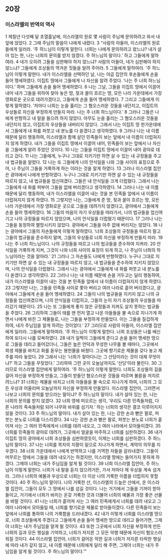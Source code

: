 ## 20장
### 이스라엘의 반역의 역사
1 제칠년 다섯째 달 초열흘날에, 이스라엘의 원로 몇 사람이 주님께 문의하려고 와서 내 앞에 앉았다.
2 그때 주님의 말씀이 나에게 내렸다.
3 “사람의 아들아, 이스라엘의 원로들에게 일러라. ‘주 하느님이 이렇게 말한다. 너희는 나에게 문의하려고 왔느냐? 내가 살아 있는 한, 나는 너희의 문의를 받지 않겠다. 주 하느님의 말이다.’ 하고 그들에게 말하여라.
4 네가 오히려 그들을 심판해야 하지 않느냐? 사람의 아들아, 네가 심판해야 하지 않느냐? 그들에게 조상들의 역겨운 짓들을 알려 주어라.
5 그들에게 말하여라. ‘주 하느님이 이렇게 말한다. 내가 이스라엘을 선택하던 날, 나는 야곱 집안의 후손들에게 손을 들어 맹세하였다. 이집트 땅에서 그들에게 나 자신을 알려 주었다. ′나는 주 너희 하느님이다.′ 하며 그들에게 손을 들어 맹세하였다.
6 나는 그날, 그들을 이집트 땅에서 이끌어 내어 내가 그들을 위하여 찾아 놓은 땅, 젖과 꿀이 흐르는 땅, 모든 나라 가운데에서 가장 영화로운 곳으로 데려가겠다고, 그들에게 손을 들어 맹세하였다.
7 그리고 그들에게 이렇게 말하였다. ′저마다 너희는 눈을 홀리는 그 혐오스러운 것들을 내던지고, 이집트의 우상들로 자신을 부정하게 만들지 마라. 나는 주 너희 하느님이다.′
8 그러나 그들은 나에게 반항하고 내 말을 들으려 하지 않았다. 아무도 눈을 홀리는 그 혐오스러운 것들을 내던지지 않고, 이집트의 우상들을 내버리지 않았다. 그래서 나는 이집트 땅 한가운데에서 그들에게 내 화를 퍼붓고 내 분노를 다 쏟겠다고 생각하였다.
9 그러나 나는 내 이름 때문에 달리 행동하여, 이스라엘과 함께 살던 민족들이 보는 앞에서 내 이름이 더럽혀지지 않게 하였다. 내가 그들을 이집트 땅에서 이끌어 내어, 민족들이 보는 앞에서 나 자신을 그들에게 알려 주었던 것이다.
10 나는 그들을 이집트 땅에서 이끌어 내어 광야로 데리고 갔다.
11 나는 그들에게, 누구나 그대로 지키기만 하면 살 수 있는 내 규정들을 주고 내 법규들을 알렸다.
12 나는 또 그들에게 나의 안식일을 나와 그들 사이의 표징으로 주어, 나 주님이 그들을 거룩하게 하는 이라는 것을 알게 하였다.
13 그러나 이스라엘 집안은 광야에서 나에게 반항하였다. 누구나 그대로 지키기만 하면 살 수 있는 내 규정들을 따르지 않고, 내 법규들을 업신여겼다. 그들은 내 안식일을 크게 더럽혔다. 그래서 나는 그들에게 내 화를 퍼부어 그들을 없애 버리겠다고 생각하였다.
14 그러나 나는 내 이름 때문에 달리 행동하여, 내가 이스라엘을 이끌어 내는 것을 본 민족들 앞에서 내 이름이 더럽혀지지 않게 하였다.
15 그렇지만 나는, 그들에게 준 땅, 젖과 꿀이 흐르는 땅, 모든 나라 가운데에서 가장 영화로운 곳으로 그들을 데려가지 않겠다고, 광야에서 그들에게 손을 들어 맹세하였다.
16 그들의 마음이 자기 우상들을 따라가서, 나의 법규들을 업신여기고 나의 규정들을 따르지 않았으며, 나의 안식일을 더럽혔기 때문이다.
17 그러나 나는 그들을 동정하여 멸망시키지 않았다. 광야에서 그들을 아주 없애 버리지는 않았다.
18 나는 광야에서 그들의 자손들에게 이렇게 말하였다. ′너희 조상들의 규정들을 따르지 말고 그들의 법규들을 준수하지 말며, 그들의 우상들로 너희 자신을 부정하게 만들지 마라.
19 나는 주 너희 하느님이다. 나의 규정들을 따르고 나의 법규들을 준수하여 지켜라.
20 안식일을 거룩하게 지켜, 그것이 나와 너희 사이의 표징이 되게 하고, 나 주님이 너희의 하느님이라는 것을 알아라.′
21 그러나 그 자손들도 나에게 반항하였다. 누구나 그대로 지키기만 하면 살 수 있는 내 규정들을 따르지 않고, 내 법규들을 준수하여 지키지 않았으며, 나의 안식일을 더럽혔다. 그래서 나는 광야에서 그들에게 내 화를 퍼붓고 내 분노를 다 쏟겠다고 생각하였다.
22 그러나 나는 내 이름 때문에 손을 거두고는 달리 행동하여, 내가 이스라엘을 이끌어 내는 것을 본 민족들 앞에서 내 이름이 더럽혀지지 않게 하였다.
23 그렇지만 나는, 그들을 민족들 사이로 쫓아 버리고 여러 나라로 흩어 버리겠다고, 광야에서 그들에게 손을 들어 맹세하였다.
24 그들이 나의 법규들을 지키지 않고 나의 규정들을 업신여겼으며, 나의 안식일을 더럽히고, 그들의 눈이 자기 조상들의 우상들을 따라갔기 때문이다.
25 나는 또 그들에게 좋지 않은 규정들과 지켜도 살지 못하는 법규들을 주었다.
26 그리하여 그들이 태를 맨 먼저 열고 나온 아들들을 불 속으로 지나가게 하면서 나에게 바친 그 제물들로, 나는 그들을 부정하게 만들었다. 이는 그들을 질겁하게 하여, 내가 주님임을 알게 하려는 것이었다.’
27 그러므로 사람의 아들아, 이스라엘 집안에게 일러라. 그들에게 말하여라. ‘주 하느님이 이렇게 말한다. 너희 조상들은 나를 배신하여 또다시 나를 모욕하였다.
28 내가 일찍이 그들에게 준다고 손을 들어 맹세한 땅으로 그들을 데리고 들어갔더니, 그들은 높은 언덕과 무성한 나무를 볼 때마다, 그곳에서 희생 제물을 바치고 화를 돋우는 봉헌물을 바쳤다. 그곳에 향기로운 제물을 갖다 놓고 제주를 따라 놓았다.
29 그래서 나는 ′너희가 찾아다니는 그 산당이라는 것이 대체 무엇이냐?′ 하고 그들을 꾸짖었다.’ 그리하여 그런 곳이 오늘날까지도 ‘산당’이라 불린다.
30 그러므로 이스라엘 집안에게 말하여라. ‘주 하느님이 이렇게 말한다. 너희도 조상들의 길을 걸어 자신을 부정하게 만들고, 그들이 받들던 혐오스러운 것들을 따르며 불륜을 저지르려느냐?
31 너희는 제물을 바치고 너희 아들들을 불 속으로 지나가게 하여, 너희의 그 모든 우상과 어울리며 오늘날까지 자신을 부정하게 만들었다. 이스라엘 집안아, 그러면서 나보고 너희의 문의를 받으라는 말이냐? 주 하느님의 말이다. 내가 살아 있는 한, 나는 너희의 문의를 받지 않겠다.
32 너희 영에 떠오르는 생각, ′우리도 다른 민족들처럼, 다른 나라의 족속들처럼 되어 나무와 바위를 섬기자.′ 하는 너희의 생각은 결코 이루어지지 않을 것이다.
33 주 하느님의 말이다. 내가 살아 있는 한, 나는 강한 손과 뻗은 팔로, 퍼붓는 분노로 너희를 다스리겠다.
34 나는 강한 손과 뻗은 팔로, 퍼붓는 분노로 너희가 흩어져 사는 그 여러 민족에게서 너희를 데려 내오고, 그 여러 나라에서 모아들이겠다.
35 너희를 민족들의 광야로 데려가, 그곳에서 얼굴을 마주하고 너희를 심판하겠다.
36 내가 이집트 땅의 광야에서 너희 조상들을 심판하였듯이, 이제는 너희를 심판하겠다. 주 하느님의 말이다.
37 나는 너희를 목자의 지팡이 밑으로 지나가게 하면서, 계약의 의무를 지우겠다.
38 너희 가운데에서 나에게 반역하고 나를 거역한 자들을 갈라내겠다. 그들이 머무르는 땅에서 그들을 데려 내오기는 하겠지만, 이스라엘 땅에는 들어가지 못하게 하겠다. 그제야 너희는 내가 주님임을 알게 될 것이다.
39 너희 이스라엘 집안아, 주 하느님이 이렇게 말한다. 너희가 내 말을 듣지 않으려거든, 가서 저마다 제 우상을 계속 섬겨라. 그러나 너희의 예물과 우상으로 너희는 더 이상 나의 거룩한 이름을 더럽히지 못할 것이다.
40 주 하느님의 말이다. 나의 거룩한 산, 이스라엘의 드높은 산에서, 온 이스라엘 집안이, 그들이 모두 그 땅에서 나를 섬길 것이다. 나는 거기에서 그들을 기꺼이 받아들이고, 거기에서 너희가 바치는 온갖 거룩한 것과 더불어 너희의 예물과 가장 좋은 선물을 바랄 것이다.
41 나는 너희가 흩어져 사는 그 여러 민족에게서 너희를 데려 내오고 그 여러 나라에서 모아들일 때, 너희를 향기로운 제물로 받아들이겠다. 다른 민족들이 보는 앞에서 너희를 통하여 나의 거룩함을 드러내겠다.
42 내가 이렇게 너희를 이스라엘 땅으로, 너희 조상들에게 주겠다고 그들에게 손을 들어 맹세한 땅으로 데리고 들어가면, 그제야 너희는 내가 주님임을 알게 될 것이다.
43 또한 그곳에서 너희 자신을 부정하게 만든 너희의 길과 모든 행실을 기억하고, 너희가 저지른 그 모든 악행 때문에 자신이 혐오스러워질 것이다.
44 이스라엘 집안아, 너희가 걸어온 악한 길과 너희가 저지른 타락한 행실에 따라 내가 갚지 않고, 내 이름 때문에 너희에게 달리 해 주면, 그제야 너희는 내가 주님임을 알게 될 것이다. 주 하느님의 말이다.’”
